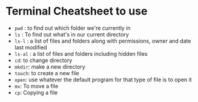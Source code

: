 # Terminal Cheatsheet to use

* `pwd` : to find out which folder we're currently in
* `ls` : To find out what's in our current directory
* `ls-l` : a list of files and folders along with permissions, owner and date last  modified
* `ls-al` :   a list of files and folders including hidden files
* `cd`: to change directory
* `mkdir`: make a new directory
* `touch`: to create a new file
* `open`: use whatever the default program for that type of file is to open it
* `mv`: To move a file
* `cp`:  Copying a file
